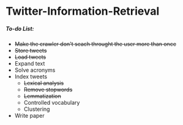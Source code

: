# Twitter-Information-Retrieval

##### To-do List:
- ~~Make the crawler don't seach throught the user more than once~~
- ~~Store tweets~~
- ~~Load tweets~~
- Expand text
- Solve acronyms
- Index tweets
  - ~~Lexical analysis~~
  - ~~Remove stopwords~~
  - ~~Lemmatization~~
  - Controlled vocabulary
  - Clustering
- Write paper